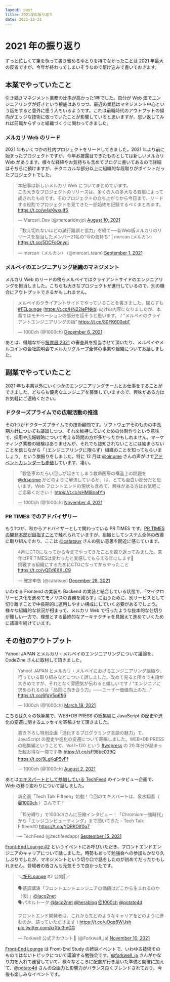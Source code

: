 ```yaml
---
layout: post
title: 2021年の振り返り
date: 2021-12-31
---
```


# 2021 年の振り返り

ずっと忙しくて筆を執って書き留めるゆとりを持てなかったことは 2021 年最大の反省ですが、今年が終わってしまいそうなので駆け込みで書いておきます。

## 本業でやっていたこと

引き続きマネジメント業務の比率が高かった1年でした。自分が Web 畑でエンジニアリングが好きという根底はありつつ、最近の業務はマネジメント中心という話をすると意外に思う人もいるようです。これは前職時代のアウトプットの傾向がエッジな技術に依っていたことが影響していると思いますが、思い返してみれば前職からずっと組織づくりに関わってきました。

### メルカリ Web のリード

2021 年もいくつかの社内プロジェクトをリードしてきました。2021 年より前に始まったプロジェクトですが、今年お披露目できたものとしては新しいメルカリ Web があります。様々な経緯やお気持ちも含めてブログに書いてあるので詳細はそちらに預けますが、テクニカルな部分以上に組織的な段取りがポイントだったプロジェクトでした。

<blockquote class="twitter-tweet"><p lang="ja" dir="ltr">本記事は新しいメルカリ Web についてまとめています。<br>この大きなプロジェクトのリリースは、多くの人の多大なる貢献によって成されたものです。そのプロジェクトの立ち上がりから今日まで、リードする役割でプロジェクトを見てきた一部始終を記録するべくまとめます。<a href="https://t.co/w4sKwxuIf5">https://t.co/w4sKwxuIf5</a></p>&mdash; Mercari_Dev (@mercaridevjp) <a href="https://twitter.com/mercaridevjp/status/1425007919930646532?ref_src=twsrc%5Etfw">August 10, 2021</a></blockquote>

<blockquote class="twitter-tweet"><p lang="ja" dir="ltr">「数え切れないほどの試行錯誤と協力」を経て──新Web版メルカリのリリースを担当したメンバー21名の“今の気持ち” | mercan (メルカン) <a href="https://t.co/5DCFoQnydi">https://t.co/5DCFoQnydi</a></p>&mdash; mercan（メルカン） (@mercari_team) <a href="https://twitter.com/mercari_team/status/1433203016207765508?ref_src=twsrc%5Etfw">September 1, 2021</a></blockquote>

### メルペイのエンジニアリング組織のマネジメント

メルカリ Web のリードの傍らメルペイではクライアントサイドのエンジニアリングを担当しました。こちらも大きなプロジェクトが進行しているので、別の機会にアウトプットできるかもしれません。

<blockquote class="twitter-tweet"><p lang="ja" dir="ltr">メルペイのクライアントサイドでやっていることを書きました。図らずも <a href="https://twitter.com/hashtag/FELounge?src=hash&amp;ref_src=twsrc%5Etfw">#FELounge</a> (<a href="https://t.co/HN22IePNkb">https://t.co/HN22IePNkb</a>) 向けの内容になりましたが、本番ではモチベーションの部分を話そうと思います。 / “メルペイのクライアントエンジニアリングの話” <a href="https://t.co/80FK600ebT">https://t.co/80FK600ebT</a></p>&mdash; 1000ch (@1000ch) <a href="https://twitter.com/1000ch/status/1467680316592914432?ref_src=twsrc%5Etfw">December 6, 2021</a></blockquote>

あとは、僭越ながら[技育展 2021](https://talent.supporterz.jp/geekten/2021/) の審査員を担当させて頂いたり、メルペイやメルコインの会社説明会でメルカリグループ全体の事業や組織についてお話しました。

## 副業でやっていたこと

2021 年も本業以外にいくつかのエンジニアリングチームとお仕事をすることができました。どちらも優秀なエンジニアを募集していますので、興味がある方はお気軽にご連絡ください。

### ドクターズプライムでの広報活動の推進

その1つがドクターズプライムでの技術顧問です。ソフトウェアそのものの中長期方針についても議論しつつ、それを維持していくための体制作りという意味で、採用や広報戦略について考える時間の方が多かったかもしれません。マーケティング業務の経験はありませんが、それでも認知されないことには始まらないことを信じながら「（エンジニアリングに限らず）組織のことを知ってもらいましょう」という旗振りをしました。特に 12 月は [@oinume](https://twitter.com/oinume) さんの声がけで[アドベントカレンダーも走破](https://blog.drsprime.com/entry/20211228)しています、凄い。

<blockquote class="twitter-tweet"><p lang="ja" dir="ltr">「救急車のたらい回しが起きてしまう救命医療の構造上の問題を <a href="https://twitter.com/drsprime?ref_src=twsrc%5Etfw">@drsprime</a> がどのように解決しているか」は、とても面白い部分だと思います。Web フロントエンドの現状も含めて、興味がある方はお気軽にご応募ください！ <a href="https://t.co/sHMI8nafYh">https://t.co/sHMI8nafYh</a></p>&mdash; 1000ch (@1000ch) <a href="https://twitter.com/1000ch/status/1456080213499002886?ref_src=twsrc%5Etfw">November 4, 2021</a></blockquote>

### PR TIMES でのアドバイザリー

もう1つが、秋からアドバイザーとして関わっている PR TIMES です。[PR TIMESの開発本部が目指すこと](https://developers.prtimes.jp/2021/04/23/goals_dev_div/)で触れられていますが、組織としてシステム全体の改善に取り組んでおり、ここは [@catatsuy](https://twitter.com/catatsuy) さんの強い意思を間近に感じています。

<blockquote class="twitter-tweet"><p lang="ja" dir="ltr">4月にCTOになってから今までやってきたことを振り返ってみました。来年はPR TIMESは変わったと実感してもらえる年にします🤣<br>挑戦する組織にするためにCTOになってからやったこと <a href="https://t.co/vQEd6XXLC9">https://t.co/vQEd6XXLC9</a></p>&mdash; 確定申告 (@catatsuy) <a href="https://twitter.com/catatsuy/status/1475642178227810305?ref_src=twsrc%5Etfw">December 28, 2021</a></blockquote>

いわゆる Frontend の実装も Backend の実装と結合している状態で、「マイクロサービス化を進めてモノリスの責務を減らす」に沿うために、別サービスとして切り離すことで中長期的に運用しやすい構成にしていく必要があるでしょう。様々な組織的な状況が相まって、メルカリ Web で行ったような抜本的な仕切りが難しい一方で、理想とする最終的なアーキテクチャを見据えて進めていくために議論を続けています。

## その他のアウトプット

Yahoo! JAPAN とメルカリ・メルペイのエンジニアリングについて議論を、CodeZine さんに取材して頂きました。

<blockquote class="twitter-tweet"><p lang="ja" dir="ltr">Yahoo! JAPAN とメルカリ・メルペイにおけるエンジニアリング組織や、行っている取り組みなどについて話しました。改めて見ると所々で主語が大きめですが、それとなく雰囲気が伝わると嬉しいです / “エンジニアに求められるのは「品質に向き合う力」――ユーザー価値向上のた…” <a href="https://t.co/6fgV5p6fI6">https://t.co/6fgV5p6fI6</a></p>&mdash; 1000ch (@1000ch) <a href="https://twitter.com/1000ch/status/1372408517689180160?ref_src=twsrc%5Etfw">March 18, 2021</a></blockquote>

こちらは久々の執筆業で、WEB+DB PRESS の総集編に JavaScript の歴史や進化の変遷に関するエッセイを寄稿させて頂きました。

<blockquote class="twitter-tweet"><p lang="ja" dir="ltr">書き下ろし特別企画「進化するプログラミング言語の魅力」で、JavaScript の歴史や進化の変遷について寄稿しました。WEB+DB PRESS の総集編ということで、Vol.1~120 という <a href="https://twitter.com/hashtag/wdpress?src=hash&amp;ref_src=twsrc%5Etfw">#wdpress</a> の 20 年分が詰まった超お得な一冊です📚 <a href="https://t.co/sF98be039Q">https://t.co/sF98be039Q</a> <a href="https://t.co/9LgKqP5vFf">https://t.co/9LgKqP5vFf</a></p>&mdash; 1000ch (@1000ch) <a href="https://twitter.com/1000ch/status/1422026776641896449?ref_src=twsrc%5Etfw">August 2, 2021</a></blockquote>

あとは[エキスパートとして参加している TechFeed](https://techfeed.io/people/@1000ch) のインタビュー企画で、Web の移り変わりについて話しました。

<blockquote class="twitter-tweet"><p lang="ja" dir="ltr">新企画「Tech Talk Fifteen」始動！今回のエキスパートは、泉水翔吾（ <a href="https://twitter.com/1000ch?ref_src=twsrc%5Etfw">@1000ch</a> ）さんです！<br><br>「15分縛り」で1000chさんに圧縮インタビュー！「Chromium一強時代」から「エッジコンピューティング」まで聞いてきた - Tech Talk Fifteen#0 <a href="https://t.co/YQRKOlf0q7">https://t.co/YQRKOlf0q7</a></p>&mdash; TechFeed (@techfeedapp) <a href="https://twitter.com/techfeedapp/status/1437994941020467201?ref_src=twsrc%5Etfw">September 15, 2021</a></blockquote>

[Front-End Lounge #2](https://forkwell.connpass.com/event/230632/) というイベントにお呼びいただき、フロントエンドエンジニアのキャリアについて話しました。時勢もあって勉強会への参加もかなり久しぶりでしたが、マネジメントという切り口で話をしたのが初めてだったかもしれません。登壇者の皆さんも元気そうで良かったです。

<blockquote class="twitter-tweet"><p lang="ja" dir="ltr">＼<a href="https://twitter.com/hashtag/FELounge?src=hash&amp;ref_src=twsrc%5Etfw">#FELounge</a> #2 公開🎉／<br><br>🗣基調講演「フロントエンドエンジニアの価値はどこから生まれるのか（仮）」<a href="https://twitter.com/laco2net?ref_src=twsrc%5Etfw">@laco2net</a><br>🗣パネルトーク <a href="https://twitter.com/laco2net?ref_src=twsrc%5Etfw">@laco2net</a> <a href="https://twitter.com/herablog?ref_src=twsrc%5Etfw">@herablog</a> <a href="https://twitter.com/1000ch?ref_src=twsrc%5Etfw">@1000ch</a> <a href="https://twitter.com/potato4d?ref_src=twsrc%5Etfw">@potato4d</a><br><br>フロントエンド開発者は、これから先どのようなキャリアをどのように進むのか、語っていただきます！<a href="https://t.co/uOqq6WlJsh">https://t.co/uOqq6WlJsh</a> <a href="https://t.co/krXtu3iVGG">pic.twitter.com/krXtu3iVGG</a></p>&mdash; Forkwell 公式アカウント🤖 (@Forkwell_ja) <a href="https://twitter.com/Forkwell_ja/status/1458334712703840259?ref_src=twsrc%5Etfw">November 10, 2021</a></blockquote>

[Front-End Lounge](https://codezine.jp/article/detail/14915) は Front-End Study の姉妹イベントで、いわゆる技術そのものではないトピックについて議論する勉強会です。[@forkwell_ja](https://twitter.com/forkwell_ja) さんがかなり力を入れて運営していて、様々なところに配慮が行き届いた準備と開催に加えて、[@potato4d](https://twitter.com/potato4d) さんの企画力と影響力がバランス良くブレンドされており、今後も楽しみなイベントです。
